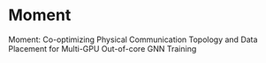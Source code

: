 # Moment
Moment: Co-optimizing Physical Communication Topology and Data Placement for Multi-GPU Out-of-core GNN Training
